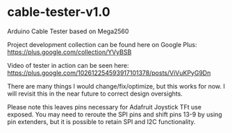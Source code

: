 # cable-tester-v1.0
Arduino Cable Tester based on Mega2560

Project development collection can be found here on Google Plus:
https://plus.google.com/collection/YVyBSB

Video of tester in action can be seen here:
https://plus.google.com/102612254593917101378/posts/ViVuKPyG9Dn

There are many things I would change/fix/optimize, but this works for now. I will revisit this in the near future to correct design oversights.

Please note this leaves pins necessary for Adafruit Joystick TFt use exposed. You may need to reroute the SPI pins and shift pins 13-9 by using pin extenders, but it is possible to retain SPI and I2C functionality.
